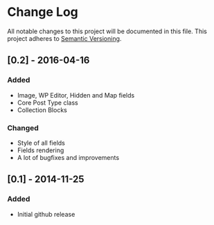 # Change Log
All notable changes to this project will be documented in this file.
This project adheres to [Semantic Versioning](http://semver.org/).

## [0.2] - 2016-04-16
### Added
- Image, WP Editor, Hidden and Map fields
- Core Post Type class
- Collection Blocks

### Changed
- Style of all fields
- Fields rendering
- A lot of bugfixes and improvements

## [0.1] - 2014-11-25
### Added
- Initial github release